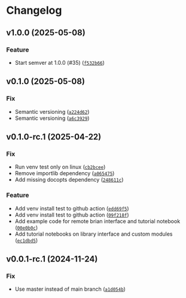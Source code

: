 # Changelog

## v1.0.0 (2025-05-08)

### Feature

- Start semver at 1.0.0 (#35) ([`f532b66`](https://github.com/nawrotlab/larvaworld/commit/f532b6653ad0a5bba8111194c99ec87f2e7e3efe))

## v0.1.0 (2025-05-08)

### Fix

- Semantic versioning ([`a224d62`](https://github.com/nawrotlab/larvaworld/commit/a224d62c2792ec195a8c95885b0f82f10d9f0c4e))
- Semantic versioning ([`a6c3929`](https://github.com/nawrotlab/larvaworld/commit/a6c3929f2a588fdee0e8ba90f8ff0537f0ba37b4))

## v0.1.0-rc.1 (2025-04-22)

### Fix

- Run venv test only on linux ([`cb2bcee`](https://github.com/nawrotlab/larvaworld/commit/cb2bcee20be0205db39d88bb0b8750d3c9e2fed8))
- Remove importlib dependency ([`a065475`](https://github.com/nawrotlab/larvaworld/commit/a06547572c2fac881e16172519c1b6ac2339e1a2))
- Add missing docopts dependency ([`248611c`](https://github.com/nawrotlab/larvaworld/commit/248611cc3fc478cabd93d0059c474ef96741645b))

### Feature

- Add venv install test to github action ([`edd69f5`](https://github.com/nawrotlab/larvaworld/commit/edd69f503754dda864236356cda3cc7c4cc06b49))
- Add venv install test to github action ([`09f218f`](https://github.com/nawrotlab/larvaworld/commit/09f218f14b4b9fc65e1fe152604facc7a81099bf))
- Add example code for remote brian interface and tutorial notebook ([`00e0b0c`](https://github.com/nawrotlab/larvaworld/commit/00e0b0ca88c0a21f099e048c30dd0a3feeec15bc))
- Add tutorial notebooks on library interface and custom modules ([`ec1dbd5`](https://github.com/nawrotlab/larvaworld/commit/ec1dbd5cd2c41af9f9fea01dac2ca76dd9dfccca))

## v0.0.1-rc.1 (2024-11-24)

### Fix

- Use master instead of main branch ([`a1d054b`](https://github.com/nawrotlab/larvaworld/commit/a1d054ba24ea5c1c8dab525a6b45be3678cbde47))
